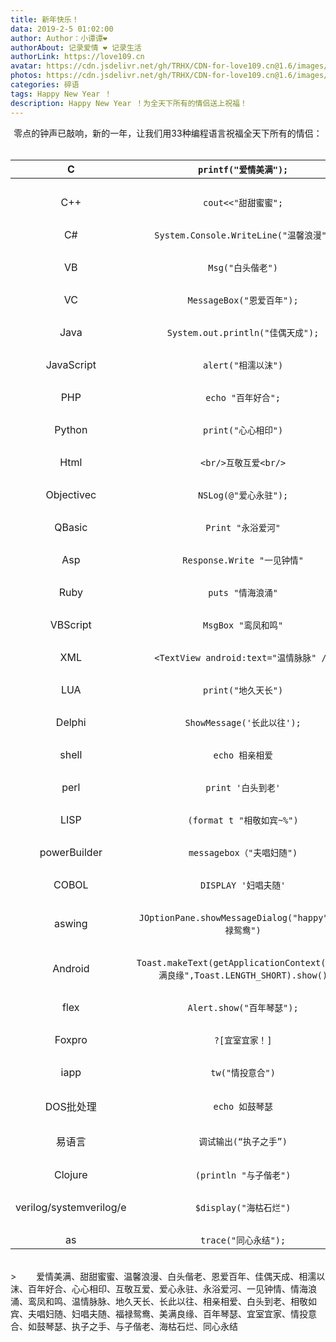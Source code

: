 ```yaml
---
title: 新年快乐！
data: 2019-2-5 01:02:00
author: Author：小谭谭❤️
authorAbout: 记录爱情 ❤️ 记录生活
authorLink: https://love109.cn
avatar: https://cdn.jsdelivr.net/gh/TRHX/CDN-for-love109.cn@1.6/images/custom/love109.jpg
photos: https://cdn.jsdelivr.net/gh/TRHX/CDN-for-love109.cn@1.6/images/article/article04.webp
categories: 碎语
tags: Happy New Year ！
description: Happy New Year ！为全天下所有的情侣送上祝福！
---
```

<center>零点的钟声已敲响，新的一年，让我们用33种编程语言祝福全天下所有的情侣：</center><br>

| C                    |       `printf("爱情美满");`     |
|:------------------:|:--------------------------------------:|
|     &nbsp;            |            &nbsp;                   |
| C++                   |       `cout<<"甜甜蜜蜜";`            |
|     &nbsp;            |           &nbsp;                    |
| C#                    |`System.Console.WriteLine("温馨浪漫")`|
|     &nbsp;            |            &nbsp;                   |
| VB                    |        `Msg("白头偕老")`             |
|     &nbsp;            |           &nbsp;                    |
| VC                    |       `MessageBox("恩爱百年");`      |
|     &nbsp;            |            &nbsp;                   |
| Java                  |    `System.out.println("佳偶天成");` |
|     &nbsp;            |            &nbsp;                   |
| JavaScript            |       `alert("相濡以沫")`           |
|     &nbsp;            |           &nbsp;                   |
| PHP                   |      `echo "百年好合";`             |
|     &nbsp;            |            &nbsp;                   |
| Python                |       `print("心心相印")`            |
|     &nbsp;            |            &nbsp;                   |
| Html                  |        `<br/>互敬互爱<br/>`          |
|     &nbsp;            |           &nbsp;                    |
|  Objectivec           |           `NSLog(@"爱心永驻");`      |
|     &nbsp;            |           &nbsp;                    |
| QBasic                |      `Print "永浴爱河"`              |
|     &nbsp;            |            &nbsp;                    |
| Asp                   |       `Response.Write "一见钟情"`     |
|     &nbsp;            |            &nbsp;                   |
| Ruby                  |      `puts "情海浪涌"`               |
|     &nbsp;            |            &nbsp;                    |
| VBScript              |         `MsgBox "鸾凤和鸣"`           |
|     &nbsp;            |            &nbsp;                    |
| XML                   | `<TextView android:text="温情脉脉" />`|
|     &nbsp;            |            &nbsp;                    |
|LUA                    |       `print("地久天长")`             |
|     &nbsp;            |            &nbsp;                    |
| Delphi                |      `ShowMessage('长此以往');`       |
|     &nbsp;            |            &nbsp;                    |
| shell                 |            `echo 相亲相爱`            |
|     &nbsp;            |            &nbsp;                    |
| perl                  |        `print '白头到老'`             |
|     &nbsp;            |            &nbsp;                    |
| LISP                  |        `(format t "相敬如宾~%")`      |
|     &nbsp;            |            &nbsp;                    |
| powerBuilder          |        `messagebox（"夫唱妇随")`      |
|     &nbsp;            |            &nbsp;                    |
| COBOL                 |          `DISPLAY '妇唱夫随'`         |
|     &nbsp;            |            &nbsp;                    |
| aswing    |`JOptionPane.showMessageDialog("happy","福禄鸳鸯")`|
|     &nbsp;            |            &nbsp;                    |
| Android      |`Toast.makeText(getApplicationContext(),"美满良缘",Toast.LENGTH_SHORT).show()` |
|     &nbsp;            |            &nbsp;                    |
| flex                  |    `Alert.show("百年琴瑟");`          |
|     &nbsp;            |            &nbsp;                    |
|Foxpro                 |           `?[宜室宜家！]`             |
|     &nbsp;            |            &nbsp;                    |
| iapp                  |         `tw("情投意合")`              |
|     &nbsp;            |            &nbsp;                    |
|  DOS批处理            |     `echo 如鼓琴瑟`                   |
|     &nbsp;            |            &nbsp;                    |
|  易语言               |      `调试输出(“执子之手”)`            |
|     &nbsp;            |            &nbsp;                    |
| Clojure               |         `(println "与子偕老")`       |
|     &nbsp;            |            &nbsp;                    |
| verilog/systemverilog/e | `$display("海枯石烂")`              |
|     &nbsp;            |            &nbsp;                    |
| as                    |          `trace("同心永结");`         |

<br>
> &ensp;&ensp;&ensp;&ensp;爱情美满、甜甜蜜蜜、温馨浪漫、白头偕老、恩爱百年、佳偶天成、相濡以沫、百年好合、心心相印、互敬互爱、爱心永驻、永浴爱河、一见钟情、情海浪涌、鸾凤和鸣、温情脉脉、地久天长、长此以往、相亲相爱、白头到老、相敬如宾、夫唱妇随、妇唱夫随、福禄鸳鸯、美满良缘、百年琴瑟、宜室宜家、情投意合、如鼓琴瑟、执子之手、与子偕老、海枯石烂、同心永结